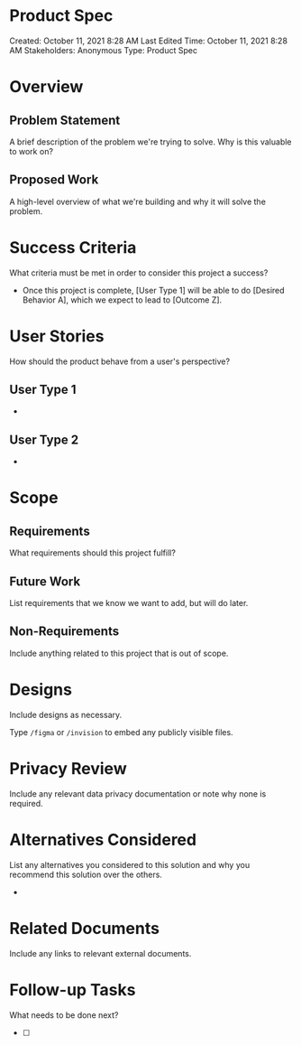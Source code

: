 # Product Spec

Created: October 11, 2021 8:28 AM
Last Edited Time: October 11, 2021 8:28 AM
Stakeholders: Anonymous
Type: Product Spec

# Overview

## Problem Statement

A brief description of the problem we're trying to solve. Why is this valuable to work on? 

## Proposed Work

A high-level overview of what we're building and why it will solve the problem.

# Success Criteria

What criteria must be met in order to consider this project a success?

- Once this project is complete, [User Type 1] will be able to do [Desired Behavior A], which we expect to lead to [Outcome Z].

# User Stories

How should the product behave from a user's perspective?

## **User Type 1**

- 

## **User Type 2**

- 

# Scope

## Requirements

What requirements should this project fulfill? 

## Future Work

List requirements that we know we want to add, but will do later.

## Non-Requirements

Include anything related to this project that is out of scope. 

# Designs

Include designs as necessary.

Type `/figma` or `/invision`  to embed any publicly visible files. 

# Privacy Review

Include any relevant data privacy documentation or note why none is required. 

# Alternatives Considered

List any alternatives you considered to this solution and why you recommend this solution over the others.

- 

# Related Documents

Include any links to relevant external documents.

# Follow-up Tasks

What needs to be done next?

- [ ]
